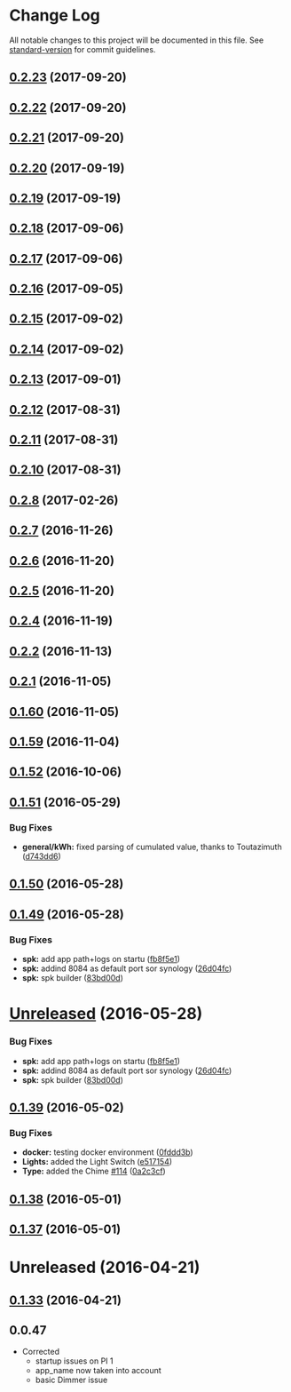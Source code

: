 # Change Log

All notable changes to this project will be documented in this file. See [standard-version](https://github.com/conventional-changelog/standard-version) for commit guidelines.

<a name="0.2.23"></a>
## [0.2.23](https://github.com/empierre/MyDomoAtHome/compare/v0.2.22...v0.2.23) (2017-09-20)




<a name="0.2.22"></a>
## [0.2.22](https://github.com/empierre/MyDomoAtHome/compare/v0.2.21...v0.2.22) (2017-09-20)




<a name="0.2.21"></a>
## [0.2.21](https://github.com/empierre/MyDomoAtHome/compare/v0.2.20...v0.2.21) (2017-09-20)




<a name="0.2.20"></a>
## [0.2.20](https://github.com/empierre/MyDomoAtHome/compare/v0.2.19...v0.2.20) (2017-09-19)




<a name="0.2.19"></a>
## [0.2.19](https://github.com/empierre/MyDomoAtHome/compare/v0.2.18...v0.2.19) (2017-09-19)




<a name="0.2.18"></a>
## [0.2.18](https://github.com/empierre/MyDomoAtHome/compare/v0.2.17...v0.2.18) (2017-09-06)




<a name="0.2.17"></a>
## [0.2.17](https://github.com/empierre/MyDomoAtHome/compare/v0.2.16...v0.2.17) (2017-09-06)




<a name="0.2.16"></a>
## [0.2.16](https://github.com/empierre/MyDomoAtHome/compare/v0.2.15...v0.2.16) (2017-09-05)




<a name="0.2.15"></a>
## [0.2.15](https://github.com/empierre/MyDomoAtHome/compare/v0.2.14...v0.2.15) (2017-09-02)




<a name="0.2.14"></a>
## [0.2.14](https://github.com/empierre/MyDomoAtHome/compare/v0.2.13...v0.2.14) (2017-09-02)




<a name="0.2.13"></a>
## [0.2.13](https://github.com/empierre/MyDomoAtHome/compare/v0.2.12...v0.2.13) (2017-09-01)




<a name="0.2.12"></a>
## [0.2.12](https://github.com/empierre/MyDomoAtHome/compare/v0.2.11...v0.2.12) (2017-08-31)




<a name="0.2.11"></a>
## [0.2.11](https://github.com/empierre/MyDomoAtHome/compare/v0.2.10...v0.2.11) (2017-08-31)




<a name="0.2.10"></a>
## [0.2.10](https://github.com/empierre/MyDomoAtHome/compare/v0.2.8...v0.2.10) (2017-08-31)




<a name="0.2.8"></a>
## [0.2.8](https://github.com/empierre/MyDomoAtHome/compare/v0.2.7...v0.2.8) (2017-02-26)




<a name="0.2.7"></a>
## [0.2.7](https://github.com/empierre/MyDomoAtHome/compare/v0.2.6...v0.2.7) (2016-11-26)




<a name="0.2.6"></a>
## [0.2.6](https://github.com/empierre/MyDomoAtHome/compare/v0.2.5...v0.2.6) (2016-11-20)




<a name="0.2.5"></a>
## [0.2.5](https://github.com/empierre/MyDomoAtHome/compare/v0.2.4...v0.2.5) (2016-11-20)




<a name="0.2.4"></a>
## [0.2.4](https://github.com/empierre/MyDomoAtHome/compare/v0.2.2...v0.2.4) (2016-11-19)




<a name="0.2.2"></a>
## [0.2.2](https://github.com/empierre/MyDomoAtHome/compare/v0.2.1...v0.2.2) (2016-11-13)




<a name="0.2.1"></a>
## [0.2.1](https://github.com/empierre/MyDomoAtHome/compare/v0.1.60...v0.2.1) (2016-11-05)




<a name="0.1.60"></a>
## [0.1.60](https://github.com/empierre/MyDomoAtHome/compare/v0.1.59...v0.1.60) (2016-11-05)




<a name="0.1.59"></a>
## [0.1.59](https://github.com/empierre/MyDomoAtHome/compare/v0.1.52...v0.1.59) (2016-11-04)




<a name="0.1.52"></a>
## [0.1.52](https://github.com/empierre/MyDomoAtHome/compare/v0.1.51...v0.1.52) (2016-10-06)




<a name="0.1.51"></a>
## [0.1.51](https://github.com/empierre/MyDomoAtHome/compare/v0.1.50...v0.1.51) (2016-05-29)


### Bug Fixes

* **general/kWh:** fixed parsing of cumulated value, thanks to Toutazimuth ([d743dd6](https://github.com/empierre/MyDomoAtHome/commit/d743dd6))



<a name="0.1.50"></a>
## [0.1.50](https://github.com/empierre/MyDomoAtHome/compare/v0.1.49...v0.1.50) (2016-05-28)




<a name="0.1.49"></a>
## [0.1.49](https://github.com/empierre/MyDomoAtHome/compare/v0.1.48...v0.1.49) (2016-05-28)


### Bug Fixes

* **spk:** add app path+logs on startu ([fb8f5e1](https://github.com/empierre/MyDomoAtHome/commit/fb8f5e1))
* **spk:** addind 8084 as default port sor synology ([26d04fc](https://github.com/empierre/MyDomoAtHome/commit/26d04fc))
* **spk:** spk builder ([83bd00d](https://github.com/empierre/MyDomoAtHome/commit/83bd00d))



<a name="Unreleased"></a>
# [Unreleased](https://github.com/empierre/MyDomoAtHome/compare/v0.1.39...26d04fc) (2016-05-28)


### Bug Fixes

* **spk:** add app path+logs on startu ([fb8f5e1](https://github.com/empierre/MyDomoAtHome/commit/fb8f5e1))
* **spk:** addind 8084 as default port sor synology ([26d04fc](https://github.com/empierre/MyDomoAtHome/commit/26d04fc))
* **spk:** spk builder ([83bd00d](https://github.com/empierre/MyDomoAtHome/commit/83bd00d))



<a name="0.1.39"></a>
## [0.1.39](https://github.com/empierre/MyDomoAtHome/compare/v0.1.38...v0.1.39) (2016-05-02)


### Bug Fixes

* **docker:** testing docker environment ([0fddd3b](https://github.com/empierre/MyDomoAtHome/commit/0fddd3b))
* **Lights:** added the Light Switch ([e517154](https://github.com/empierre/MyDomoAtHome/commit/e517154))
* **Type:** added the Chime [#114](https://github.com/empierre/MyDomoAtHome/issues/114) ([0a2c3cf](https://github.com/empierre/MyDomoAtHome/commit/0a2c3cf))



<a name="0.1.38"></a>
## [0.1.38](https://github.com/empierre/MyDomoAtHome/compare/v0.1.37...v0.1.38) (2016-05-01)




<a name="0.1.37"></a>
## [0.1.37](https://github.com/empierre/MyDomoAtHome/compare/v0.1.36...v0.1.37) (2016-05-01)




<a name="Unreleased"></a>
# Unreleased (2016-04-21)

<a name="0.1.33"></a>
## [0.1.33](https://github.com/empierre/MyDomoAtHome/compare/v0.1.32...v0.1.33) (2016-04-21)


<a name="0.0.47"></a>
## 0.0.47
- Corrected
  - startup issues on PI 1
  - app_name now taken into account
  - basic Dimmer issue
